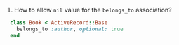 1. How to allow `nil` value for the `belongs_to` association?

```rb
  class Book < ActiveRecord::Base
    belongs_to :author, optional: true
  end
```
